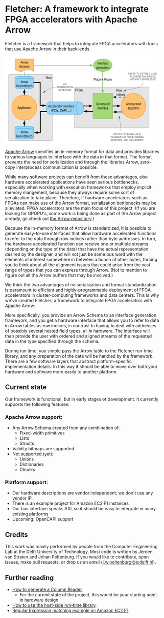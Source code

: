 # Fletcher: A framework to integrate FPGA accelerators with Apache Arrow

Fletcher is a framework that helps to integrate FPGA accelerators with tools that use
Apache Arrow in their back-ends.

<img src="fletcher.svg">

[Apache Arrow](https://arrow.apache.org/) specifies an in-memory format for data and 
provides libraries to various languages to interface with the data in that format. The
format prevents the need for serialization and through the libraries Arrow, zero-copy 
interprocess communication is possible.

While many software projects can benefit from these advantages, also hardware accelerated
applications have seen serious bottlenecks, especially when working with execution 
frameworks that employ implicit memory mangement, because they always require some sort of
serialization to take place. Therefore, if hardware accelerators such as FPGAs can make 
use of the Arrow format, serialization bottlenecks may be alleviated. FPGA accelerators 
are the main focus of this project. (If you are looking for GPGPU's, some work is being
done as part of the Arrow project already, go check out 
[the Arrow repository](https://github.com/apache/arrow).)

Because the in-memory format of Arrow is standardized, it is possible to generate 
easy-to-use interfaces that allow hardware accelerated functions to refer to the data
through row indices rather than byte addresses. In turn, the hardware accelerated function
can receive one or multiple streams (depending on the type of the data) that have the 
actual representation desired by the designer, and will not just be some bus word with the
elements of interest somewhere in between a bunch of other bytes, forcing you to think
about all the alignment issues that could arise from the vast range of types that you can
express through Arrow. (Not to mention to figure out all the Arrow buffers that may be 
involved.)

We think the two advantages of no serialization and format standardization is paramount to
efficient and highly-programmable deployment of FPGA accelerators in cluster-computing
frameworks and data centers. This is why we've created Fletcher; a framework to integrate
FPGA accelerators with Apache Arrow.

More specifically, you provide an Arrow Schema to an interface generation framework, 
and you get a hardware interface that allows you to refer to data in Arrow tables as row 
indices, in contrast to having to deal with addresses of possibly several nested field 
types, all in hardware. The interface will then provide the user with ordered and aligned
streams of the requested data in the type specified through the schema. 

During run time, you simple pass the Arrow table to the Fletcher run-time library, and any
preperation of the data will be handled by the framework. There are a few software layers 
that abstract platform-specific implementation details. In this way it should be able to 
move over both your hardware and software more easily to another platform.

## Current state
Our framework is functional, but in early stages of development. It currently supports the
following features:

### Apache Arrow support:
* Any Arrow Schema created from any combination of:
  - Fixed-width primitives
  - Lists
  - Structs
* Validity bitmaps are supported.
* Not supported (yet):
  - Unions
  - Dictionaries
  - Chunks

### Platform support:
* Our hardware descriptions are vendor independent; we don't use any vendor IP.
* There is an example project for Amazon EC2 F1 instances
* Our bus interface speaks AXI, so it should be easy to integrate in many existing 
  platforms
* Upcoming: OpenCAPI support

## Credits
This work was mainly performed by people from the Computer Engineering Lab at the Delft 
University of Technology. Most code is written by Jeroen van Straten and Johan Peltenburg.
If you would like to contribute, open issues, make pull requests, or drop us an email 
(<a href='m&#97;il&#116;o&#58;j&#46;w&#37;2Epeltenbur&#103;&#64;%74ud%65&#108;ft&#46;n&#108;'>&#106;&#46;w&#46;pe&#108;ten&#98;&#117;&#114;&#103;&#64;t&#117;d&#101;l&#102;&#116;&#46;n&#108;</a>).

## Further reading
  * [How to generate a Column Reader](hardware). 
    * For the current state of the project, this would be your starting
      point in hardware design.
  * [How to use the host-side run-time library](runtime).
  * [Regular Expression matching example on Amazon EC2 F1](platforms/aws-f1/cl_arrow)
